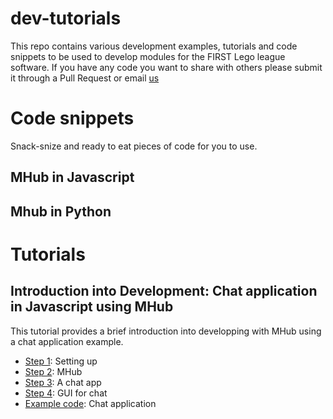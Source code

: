 # dev-tutorials
This repo contains various development examples, tutorials and code snippets to be used to develop modules for the FIRST Lego league software. If you have any code you want to share with others please submit it through a Pull Request or email [us](mailto:info@fll-tools.com)

# Code snippets
Snack-snize and ready to eat pieces of code for you to use.

## MHub in Javascript

## Mhub in Python

# Tutorials

## Introduction into Development: Chat application in Javascript using MHub
This tutorial provides a brief introduction into developping with MHub using a chat application example.  

- [Step 1](https://www.youtube.com/watch?v=VfzPSmkNXWI&list=PLm7xyTqWtniElEuRqvtezmdHpEuAGWMj9&index=1): Setting up
- [Step 2](https://www.youtube.com/watch?v=TRSJUfSS_LM&list=PLm7xyTqWtniElEuRqvtezmdHpEuAGWMj9&index=2): MHub
- [Step 3](https://www.youtube.com/watch?v=OVQxqZ4bQIM&list=PLm7xyTqWtniElEuRqvtezmdHpEuAGWMj9&index=3): A chat app 
- [Step 4](https://www.youtube.com/watch?v=Yx1VF1vb6eA&index=4&list=PLm7xyTqWtniElEuRqvtezmdHpEuAGWMj9): GUI for chat
- [Example code](https://github.com/FirstLegoLeague/dev-tutorials/tree/master/Chat-app%20using%20Mhub): Chat application


